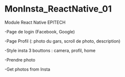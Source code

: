 # MonInsta_ReactNative_01
Module React Native EPITECH

-Page de login (Facebook, Google)

-Page Profil (: photo du gars,  scroll de photo, description)

-Style insta 3 bouttons : camera, profil, home

-Prendre photo

-Get photos from Insta
